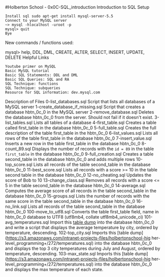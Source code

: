 #Holberton School - 0x0C-SQL_introduction Introduction to SQL
Setup

    Install sql sudo apt-get install mysql-server-5.5
    Connect to your MySQL server
    ~> mysql -hlocalhost -uroot -p
    mysql> quit
    Bye

New commands / functions used:

mysql> help, DDL, DML, CREATE, ALTER, SELECT, INSERT, UPDATE, DELETE
Helpful Links

    Youtube primer on MySQL
    Basic MySQL tutorial
    Basic SQL Statements: DDL and DML
    Basic SQL Queries: SQL and RA
    SQL Technique: functions
    SQL Technique: subqueries
    Resource for SQL information: dev.mysql.com

Description of Files
0-list_databases.sql
Script that lists all databases of a MySQL server
1-create_database_if_missing.sql
Script that creates a database hbtn_0c_0 in the MySQL server
2-remove_database.sql
Deletes the database hbtn_0c_0 from the server. Should not fail if it doesn't exist.
3-list_tables.sql
Lists all tables of a database
4-first_table.sql
Creates a table called first_table in the database hbtn_0c_0
5-full_table.sql
Creates the full description of the table first_table in the hbtn_0c_0
6-list_values.sql
Lists all rows of the table first_table in the database hbtn_0c_0
7-insert_value.sql
Inserts a new row in the table first_table in the database hbtn_0c_0
8-count_89.sql
Displays the number of records with the ``id = 89`` in the table ``first_table`` in the database hbtn_0c_0
9-full_creation.sql
Creates a table second_table in the database hbtn_0c_0 and adds multiple rows
10-top_score.sql
Lists all records of the table second_table in the database hbtn_0c_0
11-best_score.sql
Lists all records with a score >= 10 in the table second table in the database hbtn_0c_0
12-no_cheating.sql
Updates the score of Bob to 10
13-change_class.sql
Removes all records with a score <= 5 in the table second_table in the database hbtn_0c_0
14-average.sql
Computes the average score of all records in the table second_table in the database hbtn_0c_0
15-groups.sql
Lists the number of records with the same score in the table second_table in the database hbtn_0c_0
16-no_link.sql
Lists all records of the table second_table in the database hbtn_0c_0
100-move_to_utf8.sql
Converts the table first_table field, name in hbtn_0c_0 database to UTF8 (utf8mb4, collate utf8mb4_unicode_ci)
101-avg_temperatures.sql
Import this [table dump](https://s3.amazonaws.com/intranet-projects-files/holbertonschool-higher-level_programming+/272/temperatures.sql) into the database hbtn_0c_0 and write a script that displays the average temperature by city, ordered by temperature, descending.
102-top_city.sql
Imports this [table dump](https://s3.amazonaws.com/intranet-projects-files/holbertonschool-hig her-level_programming+/272/temperatures.sql) into the database hbtn_0c_0 and displays the top 3 city temperatures during July and August, ordered by temperature, descending.
103-max_state.sql
Imports this [table dump](https://s3.amazonaws.com/intranet-projects-files/holbertonschool-hig her-level_programming+/272/temperatures.sql) into the database hbtn_0c_0 and displays the max temperature of each state. 

